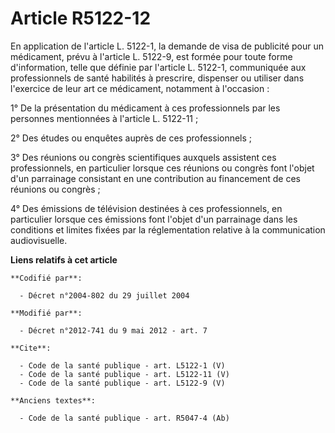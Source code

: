 # Article R5122-12

En application de l'article L. 5122-1, la demande de visa de publicité pour un médicament, prévu à l'article L. 5122-9, est
formée pour toute forme d'information, telle que définie par l'article L. 5122-1, communiquée aux professionnels de santé
habilités à prescrire, dispenser ou utiliser dans l'exercice de leur art ce médicament, notamment à l'occasion : 

1° De la présentation du médicament à ces professionnels par les personnes mentionnées à l'article L. 5122-11 ; 

2° Des études ou enquêtes auprès de ces professionnels ; 

3° Des réunions ou congrès scientifiques auxquels assistent ces professionnels, en particulier lorsque ces réunions ou
congrès font l'objet d'un parrainage consistant en une contribution au financement de ces réunions ou congrès ; 

4° Des émissions de télévision destinées à ces professionnels, en particulier lorsque ces émissions font l'objet d'un
parrainage dans les conditions et limites fixées par la réglementation relative à la communication audiovisuelle.

**Liens relatifs à cet article**

	**Codifié par**:

	  - Décret n°2004-802 du 29 juillet 2004

	**Modifié par**:

	  - Décret n°2012-741 du 9 mai 2012 - art. 7

	**Cite**:

	  - Code de la santé publique - art. L5122-1 (V)
	  - Code de la santé publique - art. L5122-11 (V)
	  - Code de la santé publique - art. L5122-9 (V)

	**Anciens textes**:

	  - Code de la santé publique - art. R5047-4 (Ab)
